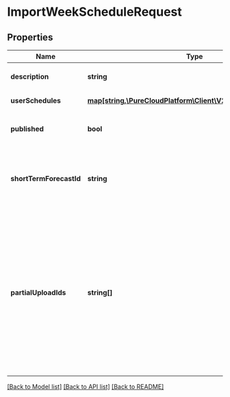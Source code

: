 # ImportWeekScheduleRequest

## Properties
Name | Type | Description | Notes
------------ | ------------- | ------------- | -------------
**description** | **string** | Description for the schedule | 
**userSchedules** | [**map[string,\PureCloudPlatform\Client\V2\Model\UserSchedule]**](UserSchedule.md) | User schedules | [optional] 
**published** | **bool** | Whether the schedule is published | [optional] 
**shortTermForecastId** | **string** | Short term forecast that should be associated with this schedule | [optional] 
**partialUploadIds** | **string[]** | IDs of partial uploads of user schedules to import week schedule. It is applicable only for large schedules where activity count in schedule is greater than 17500 | [optional] 

[[Back to Model list]](../README.md#documentation-for-models) [[Back to API list]](../README.md#documentation-for-api-endpoints) [[Back to README]](../README.md)


